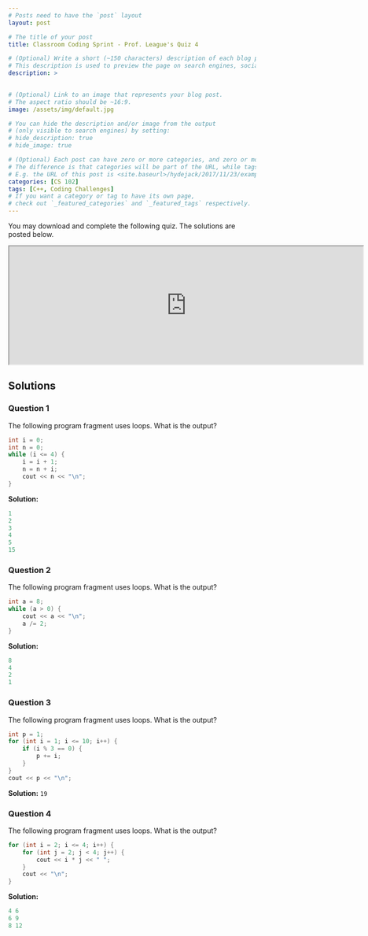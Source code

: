 ```yaml
---
# Posts need to have the `post` layout
layout: post

# The title of your post
title: Classroom Coding Sprint - Prof. League's Quiz 4

# (Optional) Write a short (~150 characters) description of each blog post.
# This description is used to preview the page on search engines, social media, etc.
description: >
   

# (Optional) Link to an image that represents your blog post.
# The aspect ratio should be ~16:9.
image: /assets/img/default.jpg

# You can hide the description and/or image from the output
# (only visible to search engines) by setting:
# hide_description: true
# hide_image: true

# (Optional) Each post can have zero or more categories, and zero or more tags.
# The difference is that categories will be part of the URL, while tags will not.
# E.g. the URL of this post is <site.baseurl>/hydejack/2017/11/23/example-content/
categories: [CS 102]
tags: [C++, Coding Challenges]
# If you want a category or tag to have its own page,
# check out `_featured_categories` and `_featured_tags` respectively.
---
```

You may download and complete the following quiz. The solutions are posted below.
<iframe src="https://drive.google.com/file/d/1_TU7Ed6hRaY5-3owg6zErfiaGmzNOLoM/preview" width="720" height="240"></iframe>

## Solutions

### Question 1
The following program fragment uses loops. What is the output? 
```cpp
int i = 0;
int n = 0;
while (i <= 4) {
	i = i + 1;
	n = n + i;
	cout << n << "\n";
}
```
**Solution:**
```cpp
1
2
3 
4 
5 
15
```

### Question 2
The following program fragment uses loops. What is the output? 
```cpp
int a = 8; 
while (a > 0) {
	cout << a << "\n";
	a /= 2;
}
```
**Solution:**
```cpp
8
4
2
1
```

### Question 3
The following program fragment uses loops. What is the output? 
```cpp
int p = 1;
for (int i = 1; i <= 10; i++) {
	if (i % 3 == 0) {
		p += i;
	}
}
cout << p << "\n";
```
**Solution:** `19`

### Question 4
The following program fragment uses loops. What is the output? 
```cpp
for (int i = 2; i <= 4; i++) {
	for (int j = 2; j < 4; j++) {
		cout << i * j << " ";
	}
	cout << "\n";
}
```
**Solution:**
```cpp
4 6
6 9
8 12
```